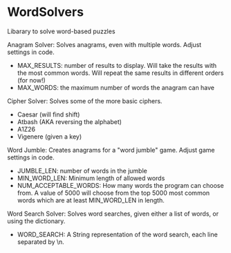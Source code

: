 # WordSolvers
 Libarary to solve word-based puzzles

 Anagram Solver: Solves anagrams, even with multiple words. Adjust settings in code.
 - MAX_RESULTS: number of results to display. Will take the results with the most common words. Will repeat the same
     results in different orders (for now!)
 - MAX_WORDS: the maximum number of words the anagram can have

 Cipher Solver: Solves some of the more basic ciphers.
 - Caesar (will find shift)
 - Atbash (AKA reversing the alphabet)
 - A1Z26
 - Vigenere (given a key)

 Word Jumble: Creates anagrams for a "word jumble" game. Adjust game settings in code.
 - JUMBLE_LEN: number of words in the jumble
 - MIN_WORD_LEN: Minimum length of allowed words
 - NUM_ACCEPTABLE_WORDS: How many words the program can choose from. A value of 5000 will choose from the top 5000 most
     common words which are at least MIN_WORD_LEN in length.

 Word Search Solver:
 Solves word searches, given either a list of words, or using the dictionary.
 - WORD_SEARCH: A String representation of the word search, each line separated by \n.

